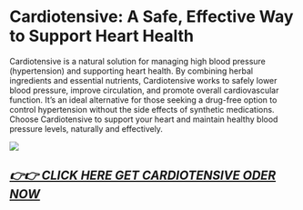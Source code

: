 # Cardiotensive: A Safe, Effective Way to Support Heart Health

Cardiotensive is a natural solution for managing high blood pressure (hypertension) and supporting heart health. By combining herbal ingredients and essential nutrients, Cardiotensive works to safely lower blood pressure, improve circulation, and promote overall cardiovascular function. It’s an ideal alternative for those seeking a drug-free option to control hypertension without the side effects of synthetic medications. Choose Cardiotensive to support your heart and maintain healthy blood pressure levels, naturally and effectively.

![](https://i.imgur.com/EOM4n22.jpeg)

## [*👉👉 CLICK HERE GET CARDIOTENSIVE ODER NOW*](https://sites.google.com/view/cardiotensive-all)
